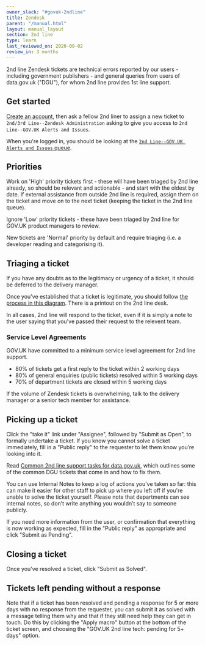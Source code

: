 ```yaml
---
owner_slack: "#govuk-2ndline"
title: Zendesk
parent: "/manual.html"
layout: manual_layout
section: 2nd line
type: learn
last_reviewed_on: 2020-09-02
review_in: 3 months
---
```


2nd line Zendesk tickets are technical errors reported by our users - including government publishers -
and general queries from users of data.gov.uk ("DGU"), for whom 2nd line provides 1st line support.

## Get started

[Create an account][zendesk-create-account], then ask a fellow 2nd liner to assign a new ticket to
`2nd/3rd Line--Zendesk Administration` asking to give you access to `2nd Line--GOV.UK Alerts and Issues`.

When you're logged in, you should be looking at the [`2nd Line--GOV.UK Alerts and Issues` queue][zendesk-queue].

## Priorities

Work on 'High' priority tickets first - these will have been triaged by 2nd line already, so should be
relevant and actionable - and start with the oldest by date. If external assistance from outside 2nd
line is required, assign them on the ticket and move on to the next ticket (keeping the ticket in the
2nd line queue).

Ignore 'Low' priority tickets - these have been triaged by 2nd line for GOV.UK product managers to review.

New tickets are 'Normal' priority by default and require triaging (i.e. a developer reading and categorising
it).

## Triaging a ticket

If you have any doubts as to the legitimacy or urgency of a ticket, it should be deferred to the delivery manager.

Once you've established that a ticket is legitimate, you should follow [the process in this diagram][zendesk-triage-diagram].
There is a printout on the 2nd line desk.

In all cases, 2nd line will respond to the ticket, even if it is simply a note to the user saying that
you've passed their request to the relevent team.

### Service Level Agreements

GOV.UK have committed to a minimum service level agreement for 2nd line support.

* 80% of tickets get a first reply to the ticket within 2 working days
* 80% of general enquiries (public tickets) resolved within 5 working days
* 70% of department tickets are closed within 5 working days

If the volume of Zendesk tickets is overwhelming, talk to the delivery manager or a senior tech member
for assistance.

## Picking up a ticket

Click the "take it" link under "Assignee", followed by "Submit as Open", to formally undertake a ticket.
If you know you cannot solve a ticket immediately, fill in a "Public reply" to the requester to let them
know you’re looking into it.

Read [Common 2nd line support tasks for data.gov.uk](/manual/data-gov-uk-2nd-line.html), which outlines
some of the common DGU tickets that come in and how to fix them.

You can use Internal Notes to keep a log of actions you've taken so far: this can make it easier for other
staff to pick up where you left off if you're unable to solve the ticket yourself. Please note that departments
can see internal notes, so don’t write anything you wouldn’t say to someone publicly.

If you need more information from the user, or confirmation that everything is now working as expected, fill
in the "Public reply" as appropriate and click "Submit as Pending".

## Closing a ticket

Once you've resolved a ticket, click "Submit as Solved".

## Tickets left pending without a response

Note that if a ticket has been resolved and pending a response for 5 or more days with no response from the
requester, you can submit it as solved with a message telling them why and that if they still need help they
can get in touch. Do this by clicking the "Apply macro" button at the bottom of the ticket screen, and
choosing the "GOV.UK 2nd line tech: pending for 5+ days" option.

[zendesk-create-account]: https://govuk.zendesk.com/auth/v2/login/registration?auth_origin=3194076%2Cfalse%2Ctrue&amp;brand_id=3194076&amp;return_to=https%3A%2F%2Fgovuk.zendesk.com%2Fhc%2Fen-us&amp;theme=hc
[zendesk-queue]: https://govuk.zendesk.com/agent/filters/360000051009
[zendesk-triage-diagram]: https://drive.google.com/drive/folders/1s8suOS0v9tZEu-syakqcejD6EATbLZDX
